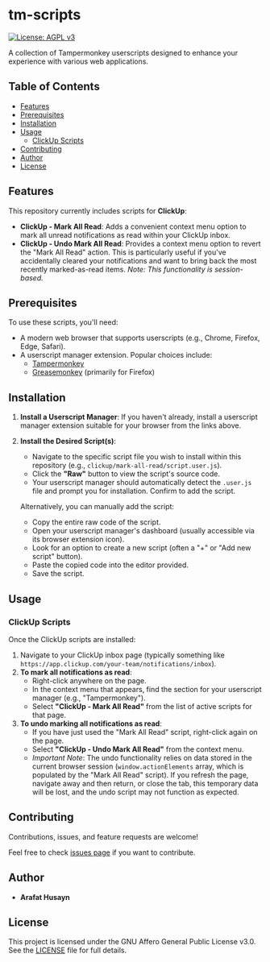# tm-scripts

[![License: AGPL v3](https://img.shields.io/badge/License-AGPL%20v3-blue.svg)](https://www.gnu.org/licenses/agpl-3.0)

A collection of Tampermonkey userscripts designed to enhance your experience with various web applications.

## Table of Contents

- [Features](#features)
- [Prerequisites](#prerequisites)
- [Installation](#installation)
- [Usage](#usage)
  - [ClickUp Scripts](#clickup-scripts)
- [Contributing](#contributing)
- [Author](#author)
- [License](#license)

## Features

This repository currently includes scripts for **ClickUp**:

*   **ClickUp - Mark All Read**: Adds a convenient context menu option to mark all unread notifications as read within your ClickUp inbox.
*   **ClickUp - Undo Mark All Read**: Provides a context menu option to revert the "Mark All Read" action. This is particularly useful if you've accidentally cleared your notifications and want to bring back the most recently marked-as-read items. *Note: This functionality is session-based.*

## Prerequisites

To use these scripts, you'll need:

*   A modern web browser that supports userscripts (e.g., Chrome, Firefox, Edge, Safari).
*   A userscript manager extension. Popular choices include:
    *   [Tampermonkey](https://www.tampermonkey.net/)
    *   [Greasemonkey](https://www.greasespot.net/) (primarily for Firefox)

## Installation

1.  **Install a Userscript Manager**:
    If you haven't already, install a userscript manager extension suitable for your browser from the links above.

2.  **Install the Desired Script(s)**:
    *   Navigate to the specific script file you wish to install within this repository (e.g., `clickup/mark-all-read/script.user.js`).
    *   Click the **"Raw"** button to view the script's source code.
    *   Your userscript manager should automatically detect the `.user.js` file and prompt you for installation. Confirm to add the script.

    Alternatively, you can manually add the script:
    *   Copy the entire raw code of the script.
    *   Open your userscript manager's dashboard (usually accessible via its browser extension icon).
    *   Look for an option to create a new script (often a "+" or "Add new script" button).
    *   Paste the copied code into the editor provided.
    *   Save the script.

## Usage

### ClickUp Scripts

Once the ClickUp scripts are installed:

1.  Navigate to your ClickUp inbox page (typically something like `https://app.clickup.com/your-team/notifications/inbox`).
2.  **To mark all notifications as read**:
    *   Right-click anywhere on the page.
    *   In the context menu that appears, find the section for your userscript manager (e.g., "Tampermonkey").
    *   Select **"ClickUp - Mark All Read"** from the list of active scripts for that page.
3.  **To undo marking all notifications as read**:
    *   If you have just used the "Mark All Read" script, right-click again on the page.
    *   Select **"ClickUp - Undo Mark All Read"** from the context menu.
    *   *Important Note*: The undo functionality relies on data stored in the current browser session (`window.actionElements` array, which is populated by the "Mark All Read" script). If you refresh the page, navigate away and then return, or close the tab, this temporary data will be lost, and the undo script may not function as expected.

## Contributing

Contributions, issues, and feature requests are welcome!

Feel free to check [issues page](https://github.com/arafathusayn/tm-scripts/issues) if you want to contribute.

## Author

*   **Arafat Husayn**

## License

This project is licensed under the GNU Affero General Public License v3.0. See the [LICENSE](LICENSE) file for full details. 